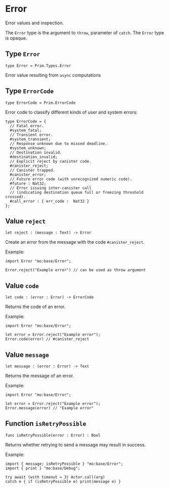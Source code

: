 # Error
Error values and inspection.

The `Error` type is the argument to `throw`, parameter of `catch`.
The `Error` type is opaque.

## Type `Error`
``` motoko no-repl
type Error = Prim.Types.Error
```

Error value resulting from  `async` computations

## Type `ErrorCode`
``` motoko no-repl
type ErrorCode = Prim.ErrorCode
```

Error code to classify different kinds of user and system errors:
```motoko
type ErrorCode = {
  // Fatal error.
  #system_fatal;
  // Transient error.
  #system_transient;
  // Response unknown due to missed deadline.
  #system_unknown;
  // Destination invalid.
  #destination_invalid;
  // Explicit reject by canister code.
  #canister_reject;
  // Canister trapped.
  #canister_error;
  // Future error code (with unrecognized numeric code).
  #future : Nat32;
  // Error issuing inter-canister call
  // (indicating destination queue full or freezing threshold crossed).
  #call_error : { err_code :  Nat32 }
};
```

## Value `reject`
``` motoko no-repl
let reject : (message : Text) -> Error
```

Create an error from the message with the code `#canister_reject`.

Example:
```motoko
import Error "mo:base/Error";

Error.reject("Example error") // can be used as throw argument
```

## Value `code`
``` motoko no-repl
let code : (error : Error) -> ErrorCode
```

Returns the code of an error.

Example:
```motoko
import Error "mo:base/Error";

let error = Error.reject("Example error");
Error.code(error) // #canister_reject
```

## Value `message`
``` motoko no-repl
let message : (error : Error) -> Text
```

Returns the message of an error.

Example:
```motoko
import Error "mo:base/Error";

let error = Error.reject("Example error");
Error.message(error) // "Example error"
```

## Function `isRetryPossible`
``` motoko no-repl
func isRetryPossible(error : Error) : Bool
```

Returns whether retrying to send a message may result in success.

Example:
```motoko
import { message; isRetryPossible } "mo:base/Error";
import { print } "mo:base/Debug";

try await (with timeout = 3) Actor.call(arg)
catch e { if (isRetryPossible e) print(message e) }
```
